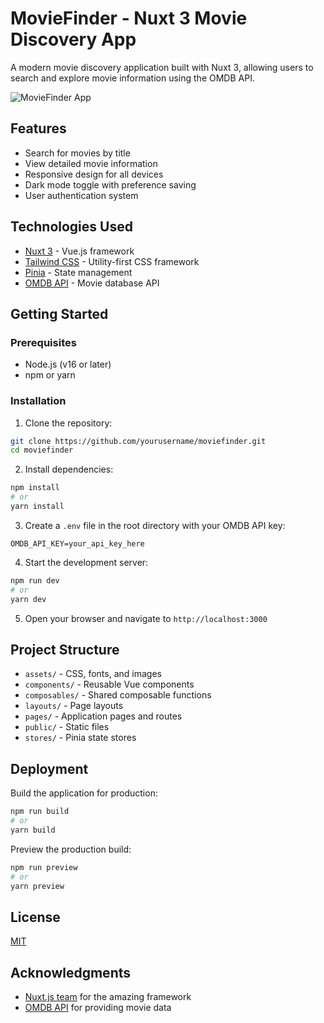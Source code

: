 # MovieFinder - Nuxt 3 Movie Discovery App

A modern movie discovery application built with Nuxt 3, allowing users to search and explore movie information using the OMDB API.

![MovieFinder App](https://via.placeholder.com/800x400?text=MovieFinder+App)

## Features

- Search for movies by title
- View detailed movie information
- Responsive design for all devices
- Dark mode toggle with preference saving
- User authentication system

## Technologies Used

- [Nuxt 3](https://nuxt.com/) - Vue.js framework
- [Tailwind CSS](https://tailwindcss.com/) - Utility-first CSS framework
- [Pinia](https://pinia.vuejs.org/) - State management
- [OMDB API](https://www.omdbapi.com/) - Movie database API

## Getting Started

### Prerequisites

- Node.js (v16 or later)
- npm or yarn

### Installation

1. Clone the repository:
```bash
git clone https://github.com/yourusername/moviefinder.git
cd moviefinder
```

2. Install dependencies:
```bash
npm install
# or
yarn install
```

3. Create a `.env` file in the root directory with your OMDB API key:
```
OMDB_API_KEY=your_api_key_here
```

4. Start the development server:
```bash
npm run dev
# or
yarn dev
```

5. Open your browser and navigate to `http://localhost:3000`

## Project Structure

- `assets/` - CSS, fonts, and images
- `components/` - Reusable Vue components
- `composables/` - Shared composable functions
- `layouts/` - Page layouts
- `pages/` - Application pages and routes
- `public/` - Static files
- `stores/` - Pinia state stores

## Deployment

Build the application for production:

```bash
npm run build
# or
yarn build
```

Preview the production build:

```bash
npm run preview
# or
yarn preview
```

## License

[MIT](LICENSE)

## Acknowledgments

- [Nuxt.js team](https://nuxt.com/) for the amazing framework
- [OMDB API](https://www.omdbapi.com/) for providing movie data
